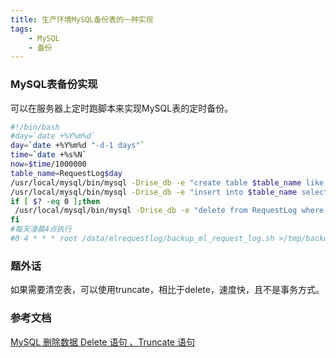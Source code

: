 ```yaml
---
title: 生产环境MySQL备份表的一种实现
tags:
    - MySQL
    - 备份
---
```


### MySQL表备份实现
可以在服务器上定时跑脚本来实现MySQL表的定时备份。
``` bash
#!/bin/bash
#day=`date +%Y%m%d`
day=`date +%Y%m%d "-d-1 days"`
time=`date +%s%N`
now=$time/1000000
table_name=RequestLog$day
/usr/local/mysql/bin/mysql -Drise_db -e "create table $table_name like RequestLog"
/usr/local/mysql/bin/mysql -Drise_db -e "insert into $table_name select * from RequestLog"
if [ $? -eq 0 ];then
 /usr/local/mysql/bin/mysql -Drise_db -e "delete from RequestLog where createTime < $now"
fi
#每天凌晨4点执行
#0 4 * * * root /data/mlrequestlog/backup_ml_request_log.sh >/tmp/backup_ml_rquest_log.log 2>&1
```

### 题外话
如果需要清空表，可以使用truncate，相比于delete，速度快，且不是事务方式。

### 参考文档
[MySQL 删除数据 Delete 语句 、Truncate 语句](http://www.xiaoxiaozi.com/2009/09/03/1427/)
